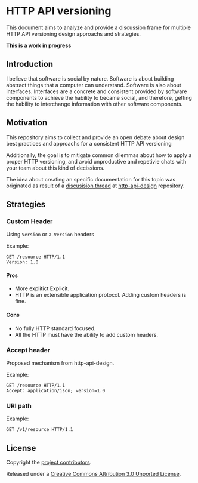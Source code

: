 # HTTP API versioning

This document aims to analyze and provide a discussion frame for multiple HTTP API versioning design approachs and strategies.

**This is a work in progress**

## Introduction

I believe that software is social by nature. Software is about building abstract things that a computer can understand. Software is also about interfaces. Interfaces are a concrete and consistent provided by software components to achieve the hability to became social, and therefore, getting the hability to interchange information with other software components.

## Motivation

This repository aims to collect and provide an open debate 
about design best practices and approachs for a consistent HTTP API versioning

Additionally, the goal is to mitigate common dilemmas about how to apply a proper HTTP versioning, and avoid unproductive and repetivie chats with your team about this kind of decissions.

The idea about creating an specific documentation for this topic was originated as result of a [discusision thread](https://github.com/interagent/http-api-design/issues/8) at [http-api-design](https://github.com/interagent/http-api-design) repository.

## Strategies

### Custom Header

Using `Version` or `X-Version` headers

Example:
```
GET /resource HTTP/1.1
Version: 1.0
```

#### Pros

- More explitict Explicit.
- HTTP is an extensible application protocol. Adding custom headers is fine.

#### Cons

- No fully HTTP standard focused.
- All the HTTP must have the ability to add custom headers.

### Accept header

Proposed mechanism from http-api-design.

Example:
```
GET /resource HTTP/1.1
Accept: application/json; version=1.0
```

### URI path

Example:
```
GET /v1/resource HTTP/1.1
```

## License

Copyright the [project contributors](CONTRIBUTORS.md).

Released under a [Creative Commons Attribution 3.0 Unported License](http://creativecommons.org/licenses/by/3.0/).
